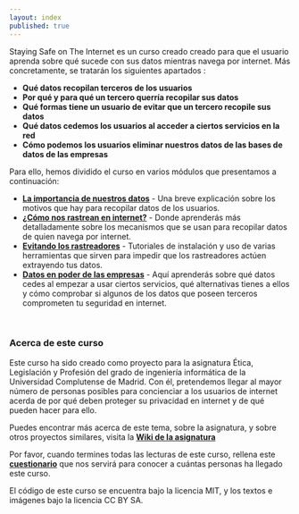```yaml
---
layout: index
published: true
---
```

Staying Safe on The Internet es un curso creado creado para que el usuario aprenda sobre qué sucede con sus datos mientras navega por internet.
Más concretamente, se tratarán los siguientes apartados :

* **Qué datos recopilan terceros de los usuarios**
* **Por qué y para qué un tercero querría recopilar sus datos**
* **Qué formas tiene un usuario de evitar que un tercero recopile sus datos**
* **Qué datos cedemos los usuarios al acceder a ciertos servicios en la red**
* **Cómo podemos los usuarios eliminar nuestros datos de las bases de datos de las empresas**

Para ello, hemos dividido el curso en varios módulos que presentamos a continuación:

* **[La importancia de nuestros datos](/modules/la_importancia_de_nuestros_datos/introduccion)** - Una breve explicación sobre los motivos que hay para recopilar datos de los usuarios.
* **[¿Cómo nos rastrean en internet?](/modules/como_nos_rastrean_en_internet/introduccion)** - Donde aprenderás más detalladamente sobre los mecanismos que se usan para recopilar datos de quien navega por internet.
* **[Evitando los rastreadores](/modules/evitando_los_trackers/introduccion)** - Tutoriales de instalación y uso de varias herramientas que sirven para impedir que los rastreadores actúen extrayendo tus datos.
* **[Datos en poder de las empresas](/modules/datos_en_Poder_de_las_Empresas/introduccion)** - Aquí aprenderás sobre qué datos cedes al empezar a usar ciertos servicios, qué alternativas tienes a ellos y cómo comprobar si algunos de los datos que poseen terceros comprometen tu seguridad en internet.

<br> 

### Acerca de este curso
Este curso ha sido creado como proyecto para la asignatura Ética, Legislación y Profesión del grado de ingeniería informática de la Universidad Complutense de Madrid.
Con él, pretendemos llegar al mayor número de personas posibles para concienciar a los usuarios de internet acerda de por qué deben proteger su privacidad en internet y de qué pueden hacer para ello.

Puedes encontrar más acerca de este tema, sobre la asignatura, y sobre otros proyectos similares, visita la **[Wiki de la asignatura](https://wikis.fdi.ucm.es/ELP/Página_principal)**

Por favor, cuando termines todas las lecturas de este curso, rellena este **[cuestionario](https://forms.gle/rWV3HmXX8e88uwqs9)** que nos servirá para conocer a cuántas personas ha llegado este curso.

El código de este curso se encuentra bajo la licencia MIT, y los textos e imágenes bajo la licencia CC BY SA.


